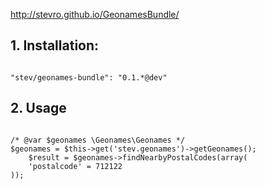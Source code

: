 http://stevro.github.io/GeonamesBundle/

## 1. Installation:
<pre><code>
"stev/geonames-bundle": "0.1.*@dev"
</code></pre>
## 2. Usage
<pre><code>
/* @var $geonames \Geonames\Geonames */
$geonames = $this->get('stev.geonames')->getGeonames();
	$result = $geonames->findNearbyPostalCodes(array(
	'postalcode' = 712122
));
</code></pre>
